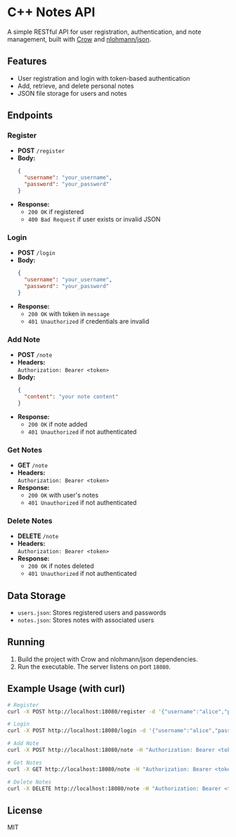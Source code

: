 # C++ Notes API

A simple RESTful API for user registration, authentication, and note management, built with [Crow](https://github.com/CrowCpp/Crow) and [nlohmann/json](https://github.com/nlohmann/json).

## Features

- User registration and login with token-based authentication
- Add, retrieve, and delete personal notes
- JSON file storage for users and notes

## Endpoints

### Register

- **POST** `/register`
- **Body:**  
  ```json
  {
    "username": "your_username",
    "password": "your_password"
  }
  ```
- **Response:**  
  - `200 OK` if registered  
  - `400 Bad Request` if user exists or invalid JSON

### Login

- **POST** `/login`
- **Body:**  
  ```json
  {
    "username": "your_username",
    "password": "your_password"
  }
  ```
- **Response:**  
  - `200 OK` with token in `message`  
  - `401 Unauthorized` if credentials are invalid

### Add Note

- **POST** `/note`
- **Headers:**  
  `Authorization: Bearer <token>`
- **Body:**  
  ```json
  {
    "content": "your note content"
  }
  ```
- **Response:**  
  - `200 OK` if note added  
  - `401 Unauthorized` if not authenticated

### Get Notes

- **GET** `/note`
- **Headers:**  
  `Authorization: Bearer <token>`
- **Response:**  
  - `200 OK` with user's notes  
  - `401 Unauthorized` if not authenticated

### Delete Notes

- **DELETE** `/note`
- **Headers:**  
  `Authorization: Bearer <token>`
- **Response:**  
  - `200 OK` if notes deleted  
  - `401 Unauthorized` if not authenticated

## Data Storage

- `users.json`: Stores registered users and passwords
- `notes.json`: Stores notes with associated users

## Running

1. Build the project with Crow and nlohmann/json dependencies.
2. Run the executable. The server listens on port `18080`.

## Example Usage (with curl)

```sh
# Register
curl -X POST http://localhost:18080/register -d '{"username":"alice","password":"pass"}'

# Login
curl -X POST http://localhost:18080/login -d '{"username":"alice","password":"pass"}'

# Add Note
curl -X POST http://localhost:18080/note -H "Authorization: Bearer <token>" -d '{"content":"Hello"}'

# Get Notes
curl -X GET http://localhost:18080/note -H "Authorization: Bearer <token>"

# Delete Notes
curl -X DELETE http://localhost:18080/note -H "Authorization: Bearer <token>"
```

## License

MIT

